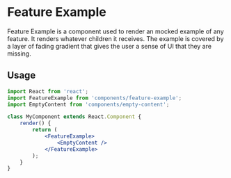# Feature Example

Feature Example is a component used to render an mocked example of any feature. It renders whatever children it receives. The example is covered by a layer of fading gradient that gives the user a sense of UI that they are missing.

## Usage

```jsx
import React from 'react';
import FeatureExample from 'components/feature-example';
import EmptyContent from 'components/empty-content';

class MyComponent extends React.Component {
	render() {
		return (
			<FeatureExample>
				<EmptyContent />
			</FeatureExample>
		);
	}
}
```
